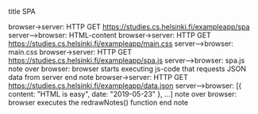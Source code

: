 title SPA


browser->server: HTTP GET https://studies.cs.helsinki.fi/exampleapp/spa
server-->browser: HTML-content
browser->server: HTTP GET https://studies.cs.helsinki.fi/exampleapp/main.css
server-->browser: main.css
browser->server: HTTP GET https://studies.cs.helsinki.fi/exampleapp/spa.js
server-->browser: spa.js
note over browser:
browser starts executing js-code
that requests JSON data from server 
end note
browser->server: HTTP GET https://studies.cs.helsinki.fi/exampleapp/data.json
server-->browser: [{ content: "HTML is easy", date: "2019-05-23" }, ...]
note over browser:
browser executes the redrawNotes() function
end note